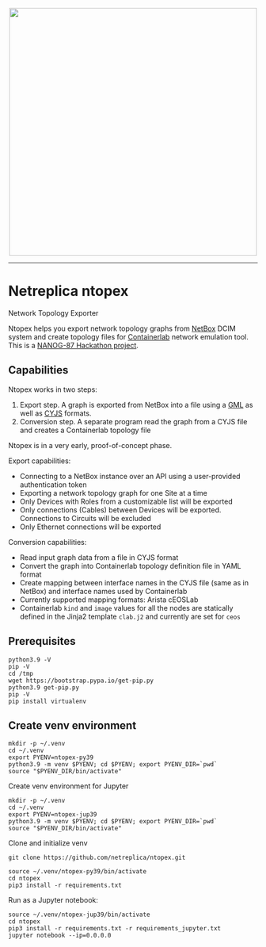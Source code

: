 <p align=center><img src="https://raw.githubusercontent.com/netreplica/ntopex/readme/images/ntopex_concept_diagram.png" width="500px"/></p>

---

# Netreplica ntopex

Network Topology Exporter

Ntopex helps you export network topology graphs from [NetBox](https://docs.netbox.dev/en/stable/) DCIM system and create topology files for [Containerlab](https://containerlab.dev) network emulation tool. This is a [NANOG-87 Hackathon project](https://docs.google.com/presentation/d/?1-WcKsDuaFh3tozmTdTxGYXjMFuthRyevsRZbIc2j2Kw/edit?usp=sharing).

## Capabilities

Ntopex works in two steps:

1. Export step. A graph is exported from NetBox into a file using a [GML](https://networkx.org/documentation/stable/reference/readwrite/gml.html) as well as [CYJS](http://manual.cytoscape.org/en/stable/index.html) formats.
2. Conversion step. A separate program read the graph from a CYJS file and creates a Containerlab topology file

Ntopex is in a very early, proof-of-concept phase.

Export capabilities:

* Connecting to a NetBox instance over an API using a user-provided authentication token
* Exporting a network topology graph for one Site at a time
* Only Devices with Roles from a customizable list will be exported
* Only connections (Cables) between Devices will be exported. Connections to Circuits will be excluded
* Only Ethernet connections will be exported

Conversion capabilities:

* Read input graph data from a file in CYJS format
* Convert the graph into Containerlab topology definition file in YAML format
* Create mapping between interface names in the CYJS file (same as in NetBox) and interface names used by Containerlab
* Currently supported mapping formats: Arista cEOSLab
* Containerlab `kind` and `image` values for all the nodes are statically defined in the Jinja2 template `clab.j2` and currently are set for `ceos`

## Prerequisites

```Shell
python3.9 -V
pip -V
cd /tmp
wget https://bootstrap.pypa.io/get-pip.py
python3.9 get-pip.py
pip -V
pip install virtualenv
```

## Create venv environment

```Shell
mkdir -p ~/.venv
cd ~/.venv
export PYENV=ntopex-py39
python3.9 -m venv $PYENV; cd $PYENV; export PYENV_DIR=`pwd`
source "$PYENV_DIR/bin/activate"
```

Create venv environment for Jupyter

```Shell
mkdir -p ~/.venv
cd ~/.venv
export PYENV=ntopex-jup39
python3.9 -m venv $PYENV; cd $PYENV; export PYENV_DIR=`pwd`
source "$PYENV_DIR/bin/activate"
```

Clone and initialize venv
```Shell
git clone https://github.com/netreplica/ntopex.git

source ~/.venv/ntopex-py39/bin/activate
cd ntopex
pip3 install -r requirements.txt
```

Run as a Jupyter notebook:
```Shell
source ~/.venv/ntopex-jup39/bin/activate
cd ntopex
pip3 install -r requirements.txt -r requirements_jupyter.txt
jupyter notebook --ip=0.0.0.0
```